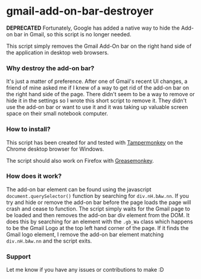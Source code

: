 # gmail-add-on-bar-destroyer

**DEPRECATED** Fortunately, Google has added a native way to hide the Add-on bar in Gmail, so this script is no longer needed.

This script simply removes the Gmail Add-On bar on the right hand side of the application in desktop web browsers.

### Why destroy the add-on bar?

It's just a matter of preference.  After one of Gmail's recent UI changes, a friend of mine asked me if I knew of a way to get rid of the add-on bar on the right hand side of the page.  There didn't seem to be a way to remove or hide it in the settings so I wrote this short script to remove it.  They didn't use the add-on bar or want to use it and it was taking up valuable screen space on their small notebook computer.

### How to install?
This script has been created for and tested with [Tampermonkey](https://chrome.google.com/webstore/detail/tampermonkey/dhdgffkkebhmkfjojejmpbldmpobfkfo "Tampermonkey Chrome Extension") on the Chrome desktop browser for Windows.

The script should also work on Firefox with [Greasemonkey](https://addons.mozilla.org/en-US/firefox/addon/greasemonkey/ "Greasemonkey Firefox Addon").

### How does it work?
The add-on bar element can be found using the javascript `document.querySelector()` function by searching for `div.nH.bAw.nn`.
If you try and hide or remove the add-on bar before the page loads the page will crash and cease to function. 
The script simply waits for the Gmail page to be loaded and then removes the add-on bar div element from the DOM.
It does this by searching for an element with the `.gb_Wa` class which happens to be the Gmail Logo at the top left hand corner of the page.  If it finds the Gmail logo element, I remove the add-on bar element matching `div.nH.bAw.nn` and the script exits.

### Support
Let me know if you have any issues or contributions to make :D
